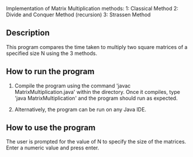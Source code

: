 Implementation of Matrix Multiplication methods:
1: Classical Method
2: Divide and Conquer Method (recursion)
3: Strassen Method 

Description
----
This program compares the time taken to multiply two square matrices of a specified size N using the 3 methods.


How to run the program
----
1. Compile the program using the command 'javac MatrixMultiplication.java' within the directory. Once it compiles, type 'java MatrixMultiplication' and the program should run as expected.

2. Alternatively, the program can be run on any Java IDE.

How to use the program
----
The user is prompted for the value of N to specify the size of the matrices. Enter a numeric value and press enter. 


